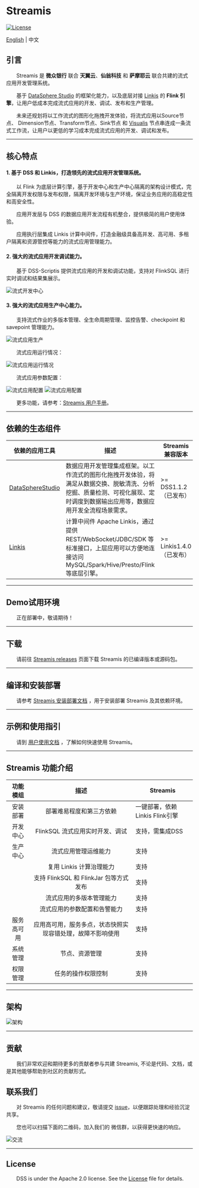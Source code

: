 # Streamis

[![License](https://img.shields.io/badge/license-Apache%202-4EB1BA.svg)](https://www.apache.org/licenses/LICENSE-2.0.html)

[English](README.md) | 中文

## 引言

 &nbsp; &nbsp; &nbsp; &nbsp;Streamis 是 **微众银行** 联合 **天翼云**、**仙翁科技** 和 **萨摩耶云** 联合共建的流式应用开发管理系统。

 &nbsp; &nbsp; &nbsp; &nbsp;基于 [DataSphere Studio](https://github.com/WeBankFinTech/DataSphereStudio) 的框架化能力，以及底层对接 [Linkis](https://github.com/apache/incubator-linkis) 的 **Flink 引擎**，让用户低成本完成流式应用的开发、调试、发布和生产管理。
 
 &nbsp; &nbsp; &nbsp; &nbsp;未来还规划将以工作流式的图形化拖拽开发体验，将流式应用以Source节点、
Dimension节点、Transform节点、Sink节点 和 [Visualis](https://github.com/WeBankFinTech/Visualis) 节点串连成一条流式工作流，让用户以更低的学习成本完成流式应用的开发、调试和发布。

----

## 核心特点

#### 1. 基于 DSS 和 Linkis，打造领先的流式应用开发管理系统。

&nbsp; &nbsp; &nbsp; &nbsp;以 Flink 为底层计算引擎，基于开发中心和生产中心隔离的架构设计模式，完全隔离开发权限与发布权限，隔离开发环境与生产环境，保证业务应用的高稳定性和高安全性。

&nbsp; &nbsp; &nbsp; &nbsp;应用开发层与 DSS 的数据应用开发流程有机整合，提供极简的用户使用体验。

&nbsp; &nbsp; &nbsp; &nbsp;应用执行层集成 Linkis 计算中间件，打造金融级具备高并发、高可用、多租户隔离和资源管控等能力的流式应用管理能力。

#### 2. 强大的流式应用开发调试能力。

&nbsp; &nbsp; &nbsp; &nbsp;基于 DSS-Scriptis 提供流式应用的开发和调试功能，支持对 FlinkSQL 进行实时调试和结果集展示。

![流式开发中心](docs/images/开发中心.png)

#### 3. 强大的流式应用生产中心能力。

&nbsp; &nbsp; &nbsp; &nbsp;支持流式作业的多版本管理、全生命周期管理、监控告警、checkpoint 和 savepoint 管理能力。

![流式应用生产](docs/images/stream_product_center.png)

&nbsp; &nbsp; &nbsp; &nbsp;流式应用运行情况：

![流式应用运行情况](docs/images/stream_job_detail.png)

&nbsp; &nbsp; &nbsp; &nbsp;流式应用参数配置：

![流式应用配置](docs/images/stream_job_config_1.png)
![流式应用配置](docs/images/stream_job_config_2.png)

&nbsp; &nbsp; &nbsp; &nbsp;更多功能，请参考：[Streamis 用户手册](docs/zh_CN/使用文档/Streamis用户手册.md)。

----

## 依赖的生态组件

| 依赖的应用工具    | 描述                                                         | Streamis 兼容版本                               |
|--------------|---------------------------------------------------------------|---------------------------------------------|
| [DataSphereStudio](https://github.com/WeBankFinTech/DataSphereStudio) | 数据应用开发管理集成框架。以工作流式的图形化拖拽开发体验，将满足从数据交换、脱敏清洗、分析挖掘、质量检测、可视化展现、定时调度到数据输出应用等，数据应用开发全流程场景需求。 | &gt;= DSS1.1.2（已发布）                         |
| [Linkis](https://github.com/apache/incubator-linkis) | 计算中间件 Apache Linkis，通过提供 REST/WebSocket/JDBC/SDK 等标准接口，上层应用可以方便地连接访问 MySQL/Spark/Hive/Presto/Flink 等底层引擎。 | &gt;= Linkis1.4.0（已发布） |

----

## Demo试用环境

&nbsp; &nbsp; &nbsp; &nbsp;正在部署中，敬请期待！

----

## 下载

&nbsp; &nbsp; &nbsp; &nbsp;请前往 [Streamis releases](https://github.com/WeBankFinTech/Streamis/releases) 页面下载 Streamis 的已编译版本或源码包。

----

## 编译和安装部署

&nbsp; &nbsp; &nbsp; &nbsp;请参考 [Streamis 安装部署文档](docs/zh_CN/安装文档/Streamis安装文档.md) ，用于安装部署 Streamis 及其依赖环境。


----

## 示例和使用指引

&nbsp; &nbsp; &nbsp; &nbsp;请到 [用户使用文档](docs/zh_CN/使用文档/Streamis用户手册.md) ，了解如何快速使用 Streamis。

----

## Streamis 功能介绍
 
| 功能模组 | 描述 | Streamis | 
 | :----: | :----: |-------|
 | 安装部署 | 部署难易程度和第三方依赖 | 一键部署，依赖Linkis Flink引擎 |
 | 开发中心| FlinkSQL 流式应用实时开发、调试 | 支持，需集成DSS | 
 | 生产中心 | 流式应用管理运维能力 | 支持 |
 |       | 复用 Linkis 计算治理能力 | 支持 |
 |       | 支持 FlinkSQL 和 FlinkJar 包等方式发布 | 支持 |
 |       | 流式应用的多版本管理能力 | 支持 |
 |       | 流式应用的参数配置和告警能力 | 支持 |
 | 服务高可用 | 应用高可用，服务多点，状态快照实现容错处理，故障不影响使用 | 支持 | 
 | 系统管理 | 节点、资源管理 | 支持 |
 |权限管理  |任务的操作权限控制 |支持 |
 
----

## 架构

![架构](images/zh_CN/readme/architecture.png)

----

## 贡献

&nbsp; &nbsp; &nbsp; &nbsp;我们非常欢迎和期待更多的贡献者参与共建 Streamis, 不论是代码、文档，或是其他能够帮助到社区的贡献形式。

## 联系我们

&nbsp; &nbsp; &nbsp; &nbsp;对 Streamis 的任何问题和建议，敬请提交 [issue](https://github.com/WeBankFinTech/Streamis/issues)，以便跟踪处理和经验沉淀共享。

&nbsp; &nbsp; &nbsp; &nbsp;您也可以扫描下面的二维码，加入我们的 微信群，以获得更快速的响应。

![交流](images/zh_CN/readme/communication.png)

----

## License

 &nbsp; &nbsp; &nbsp; &nbsp;DSS is under the Apache 2.0 license. See the [License](LICENSE) file for details.

